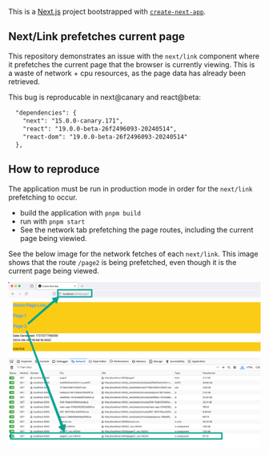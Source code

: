 This is a [Next.js](https://nextjs.org/) project bootstrapped with [`create-next-app`](https://github.com/vercel/next.js/tree/canary/packages/create-next-app).

## Next/Link prefetches current page

This repository demonstrates an issue with the `next/link` component where it prefetches the current page that the browser is currently viewing. This is a waste of network + cpu resources, as the page data has already been retrieved.

This bug is reproducable in next@canary and react@beta:

```
  "dependencies": {
    "next": "15.0.0-canary.171",
    "react": "19.0.0-beta-26f2496093-20240514",
    "react-dom": "19.0.0-beta-26f2496093-20240514"
  },
```

## How to reproduce

The application must be run in production mode in order for the `next/link` prefetching to occur.

-  build the application with `pnpm build`
-  run with `pnpm start`
-  See the network tab prefetching the page routes, including the current page being viewied.

See the below image for the network fetches of each `next/link`. This image shows that the route `/page2` is being prefetched, even though it is the current page being viewed.

![Prefetch Responses](image.png)
